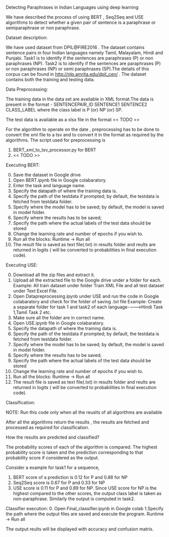 Detecting Paraphrases in Indian Languages using deep learning

We have described the process of using BERT , Seq2Seq and USE algorithms to detect whether a given pair of sentence is a paraphrase or semiparaphrase or non paraphrase.

Dataset description:

We have used dataset from DPIL@FIRE2016 . The dataset contains sentence pairs in four Indian languages namely Tamil, Malayalam, Hindi and Punjabi. Task1 is to identify if the sentences are paraphrases (P) or non paraphrases (NP). Task2 is to identify if the sentences are paraphrases (P) or non paraphrases (NP) or semi paraphrases (SP).The details of this corpus can be found in http://nlp.amrita.edu/dpil_cen/ . The dataset contains both the training and testing data.

Data Preprocessing:

The training data in the data set are available in XML format.The data is present in the format - 
             SENTENCEPAIR_ID SENTENCE1 SENTENCE2 CLASS_LABEL
where the class label is P (or) NP (or) SP.

The test data is available as a xlsx file in the format
<< TODO >>

For the algorithm to operate on the date , preprocessing has to be done to convert the xml file to a tsv  and to convert it in the format as required by the algorithms. The script used for preprocessing is 
 
 1. BERT_xml_to_tsv_processor.py  for BERT 
 2. << TODO >>

Executing BERT:


0. Save the dataset in Google drive
1. Open BERT.ipynb file in Google colabaratory.
2. Enter the task and language name.
3. Specify the datapath of where the training data is.
4. Specify the path of the testdata if prompted; by default, the testdata is fetched from testdata folder.
5. Specify where the model has to be saved; by default, the model is saved in model folder.
6. Specify where the results has to be saved;
7. Specify the path where the actual labels of the test data should be stored
8. Change the learning rate and number of epochs if you wish to.
9. Run all the blocks: Runtime -> Run all
10. The result file is saved as text file(.txt) in results folder and reults are returned in logits ( will be converted to probabilities in final execution code).

Executing USE:


0. Download all the zip files and extract it.
1. Upload all the extracted file to the Google drive under a folder for each.
   Example: All train dataset under folder Train XML File and all test dataset under Text Excel File.
2. Open Datapreprocessing.ipynb under USE and run the code in Google colabaratory and check for the folder of saving .txt file
   Example: Create a separate folder for task 1 and task2 of each language---->Hindi Task 1,Tamil Task 2 etc.
3. Make sure all the folder are in correct name.
4. Open USE.ipynb file in Google colabaratory.
5. Specify the datapath of where the training data is.
6. Specify the path of the testdata if prompted; by default, the testdata is fetched from testdata folder.
7. Specify where the model has to be saved; by default, the model is saved in model folder.
8. Specify where the results has to be saved;
9. Specify the path where the actual labels of the test data should be stored
10. Change the learning rate and number of epochs if you wish to.
11. Run all the blocks: Runtime -> Run all
12. The result file is saved as text file(.txt) in results folder and reults are returned in logits ( will be converted to probabilities in final execution code).


Classification:

NOTE: Run this code only when all the reuslts of all algorithms are available

After all the algorithms return the results , the results are fetched and processed as required for classification.

How the results are predicted and classified?

The probability scores of each of the algorithm is compared. The highest probability score is taken and the prediction corresponding to that probability score if considered as the output.

Consider a example for task1 for a sequence,
  1. BERT score of a prediction is 0.12 for P and 0.88 for NP
  2. Seq2Seq score is 0.67 for P and 0.33 for NP
  3. USE score is 0.11 for P and 0.89 for NP.
Since USE score for NP is the highest compared to the other scores, the output class label is taken as non-paraphrase. Similarly the output is computed in task2.

Classifier execution:
0. Open Final_classifier.ipynb in Google colab
1.Specify the path where the output files are saved and execute the program. Runtime -> Run all

The output reults will be displayed with accuracy and confusion matrix.
  


